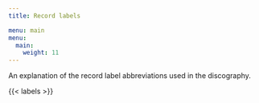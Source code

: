 ```yaml
---
title: Record labels

menu: main
menu:
  main:
    weight: 11
---
```

An explanation of the record label abbreviations used in the discography.

{{< labels >}}
